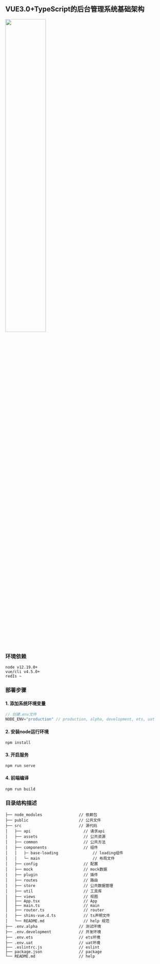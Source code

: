 ## VUE3.0+TypeScript的后台管理系统基础架构

<img src="https://bio-assay-uploads-1258944054.cos.ap-guangzhou.myqcloud.com/one-piece.png" style="width: 50%;">

### 环境依赖
```
node v12.19.0+
vue/cli v4.5.0+
redIs ~
```

### 部署步骤

#### 1. 添加系统环境变量
```javascript
// 创建.env文件
NODE_ENV="production" // production, alpha, development, ets, uat
```

#### 2. 安装node运行环境
```
npm install
```

#### 3. 开启服务
```
npm run serve
```

#### 4. 前端编译
```
npm run build
```

### 目录结构描述
```
├── node_modules                // 依赖包
├── public                      // 公共文件
├── src                         // 源代码
│   ├── api                       // 请求api
│   ├── assets                    // 公共资源
│   ├── common                    // 公共方法
│   ├── components                // 组件
│   │   ├─ base-loading               // loading组件
│   │   └─ main                       // 布局文件
│   ├── config                    // 配置
│   ├── mock                      // mock数据
│   ├── plugin                    // 插件
│   ├── routes                    // 路由
│   ├── store                     // 公共数据管理
│   ├── util                      // 工具库
│   ├── views                     // 视图
│   ├── App.tsx                   // App
│   ├── main.ts                   // main
│   ├── router.ts                 // router
│   ├── shims-vue.d.ts            // ts声明文件
│   └── README.md                 // help 规范 
├── .env.alpha                  // 测试环境
├── .env.development            // 开发环境
├── .env.ets                    // ets环境
├── .env.uat                    // uat环境
├── .eslintrc.js                // eslint
├── package.json                // package
└── README.md                   // help
```
